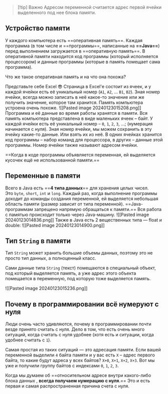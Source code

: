 > [!tip] Важно
> Адресом переменной считается адрес первой ячейки выделенного под нее блока памяти.
## Устройство памяти
У каждого компьютера есть ==оперативная память==.
Каждая программа (в том числе и ==программы==, написанные на **==Java==**) перед выполнением загружается в ==оперативную память==. В оперативной памяти находится код программы (который исполняется процессором) и данные программы (которые в память помещает сама программа).

Что же такое оперативная память и на что она похожа?

Представьте себе Excel 😎 Страница в Exсel'е состоит из ячеек, и у каждой ячейки есть её уникальный номер (`A1`, `A2`, ... `B1`, `B2`). Зная номер ячейки, всегда можно записать в неё какое-то значение или же получить значение, которое там хранится. Память компьютера устроена очень похоже.
![[Pasted image 20240123015208.png]]
Программа и её данные во время работы хранятся в памяти. Вся память компьютера представлена в виде маленьких ячеек – байт. У каждой ячейки есть её уникальный номер – `0`, `1`, `2`, `3`, ...; (нумерация начинается с нуля). Зная номер ячейки, мы можем сохранить в эту ячейку какие-то данные. Или взять их из неё. В одних ячейках хранится код программы – набор команд для процессора, в других – данные этой программы. Номер ячейки также называют адресом ячейки.

==Когда в коде программы объявляется переменная, ей выделяется кусочек ещё не использованной памяти.==

## Переменные в памяти

Всего в Java есть ==**4 типа данных**== для хранения целых чисел. Это `byte`, `short`, `int` и `long`.
Каждый раз, когда выполнение программы доходит до команды создания переменной, ей выделяется небольшая область памяти (размер зависит от типа переменной).
==Java-программам запрещено напрямую обращаться к памяти.== Вся работа с памятью происходит только через Java-машину.
![[Pasted image 20240123014836.png]]
Также в Java есть 2 вещественных типа — float и double:
![[Pasted image 20240123014900.png]]
## Тип `String` в памяти

Тип `String` может хранить большие объемы данных, поэтому это не просто тип данных, а полноценный класс.

Сами данные типа `String` (текст) помещаются в специальный объект, под который выделяется память, а уже адрес этого объекта помещается в переменную, под которую тоже выделяется память.

![[Pasted image 20240123015236.png]]
## Почему в программировании всё нумеруют с нуля
Люди очень часто удивляются, почему в программировании почти везде принято считать с нуля. Дело в том, что есть очень много ситуаций, когда считать с нуля удобнее (хотя есть и ситуации, когда удобнее считать с `1`).

Самая простая из таких ситуаций — это адресация памяти. Если вашей переменной выделили `4` байта памяти и у вас есть `X` – адрес первого байта, то какие будут адреса у всех байтов? `X+0`, `X+1`, `X+2`, `X+3`. Вот мы уже и получили группу байтов с индексами `0`, `1`, `2`, `3`.

Когда мы думаем об ==относительном адресе внутри какого-либо блока данных , **всегда получаем нумерацию с нуля**.== Это и есть первая и самая распространенная причина счета с нуля.